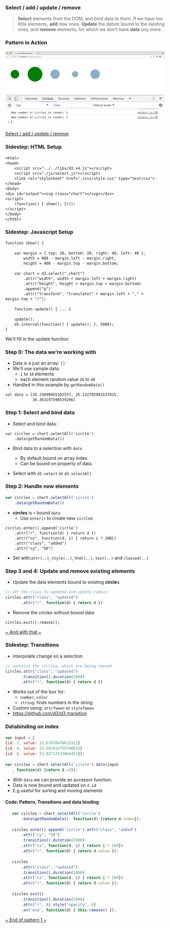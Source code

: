 ### Select / add / update / remove

> **Select** elements from the DOM, and bind data to them. If we have
> too little elements, **add** new ones. **Update** the datum bound to
> the existing ones, and **remove** elements, for which we don't have
> **data** ony more.


### Pattern in Action

![](images/select-1.png "Basic select example.")

[Select / add / update / remove](./examples/select-transitions) <!-- .element: target="_blank" -->


### Sidestep: **HTML** Setup

```
<html>
<head>
    <script src="../../libs/d3.v4.js"></script>
    <script src="./js/select.js"></script>
    <link rel="stylesheet" href="./css/style.css" type="text/css">
</head>
<body>
<div id="output"><svg class="chart"></svg></div>
<script>
    (function() { show(); })();
</script>
</body>
</html>
```


### Sidestep: **Javascript** Setup

``` 
function show() {

    var margin = { top: 20, bottom: 20, right: 40, left: 40 },
        width = 800 - margin.left - margin.right,
        height = 400 - margin.top - margin.bottom;

    var chart = d3.select(".chart")
        .attr("width", width + margin.left + margin.right)
        .attr("height", height + margin.top + margin.bottom)
        .append("g")
        .attr("transform", "translate(" + margin.left + "," + margin.top + ")");

    function update() { ... }
    
    update();
    d3.interval(function() { update(); }, 5000);   
}
```
<!-- .element: style="font-size: 0.4em" -->

We'll fill in the update function


### **Step 0**: The data we're working with

- Data is a just an array: `[]`
- We'll use sample data:
  - `1` to `10` elements
  - each element random value `20` to `40`
- Handled in this example by `getRandomData()`

```
val data = [26.23690455102537, 25.132792981537815, 
            34.363197598539266]
``` 


### **Step 1**: Select and bind data

- Select and bind data:
```
var circles = chart.selectAll('circle')
    .data(getRandomData())
```
- Bind data to a selection with `data`
  - By default bound on array index.
  - Can be bound on property of data.

- Select with `d3.select` or `d3.selectAll`
 


### **Step 2**: Handle new elements

```javascript
var circles = chart.selectAll('circle')
    .data(getRandomData())
```

- **circles** is `<` bound `data`
  - Use `enter()` to create new `circle`s  
```    
circles.enter().append('circle')
    .attr("r", function(d) { return d })
    .attr("cx", function(d, i) { return i * 100})
    .attr("class", "added")
    .attr("cy", "50")
```

- Set with:`attr(..)`, `style(..)`, `html(..)`, `text(..)` and `classed(..)` 


### **Step 3** and **4**: Update and remove existing elements

- Update the data elements bound to existing **circle**s
```javascript
// set the class to updated and update radius
circles.attr("class", "updated")  
       .attr("r", function(d) { return d })
```  
- Remove the circles without bound data
```
circles.exit().remove();
```

[~ And with that ~](./examples/select) <!-- .element: target="_blank" -->


### Sidestep: **Transitions** 

- Interpolate change on a selection
```javascript
// contains the circles, which are being reused
circles.attr("class", "updated")
       .transition().duration(2000)  
       .attr("r", function(d) { return d })
```
- Works out of the box for:
  - `number`, `color`
  - `string`: finds numbers in the string
- Custom using: `attrTween` or `styleTween`
- https://github.com/d3/d3-transition


### Databinding on index

```javascript
var input = [ 
{id: 3, value: 22.63978478623312}
{id: 6, value: 23.562434755740533}
{id: 8, value: 23.82717533064451}];

var circles = chart.selectAll('circle').data(input
   , function(d) {return d.id});
```
- With `data` we can provide an accessor function.
- Data is now bound and updated on `d.id` 
- E.g useful for sorting and moving elements


#### Code: **Pattern**, **Transitions** and **data binding**

```javascript
   var circles = chart.selectAll('circle')
       .data(getRandomData(), function(d) {return d.index});
  
   circles.enter().append('circle').attr("class", "added")
       .attr("cy", "50")
       .transition().duration(2000)
       .attr("cx", function(d, i) { return i * 100})
       .attr("r", function(d) { return d.value });
  
   circles
       .attr("class", "updated")
       .transition().duration(2000)
       .attr("cx", function(d, i) { return i * 100})
       .attr("r", function(d) { return d.value });
  
   circles.exit()
       .transition().duration(2000)
       .attr("r", 0).style("opacity", 0)
       .on('end', function(d) { this.remove() });
``` 
<!-- .element: style="font-size: 0.4em" -->

[~ End of pattern 1 ~](./examples/select-transitions-all) <!-- .element: target="_blank" -->
